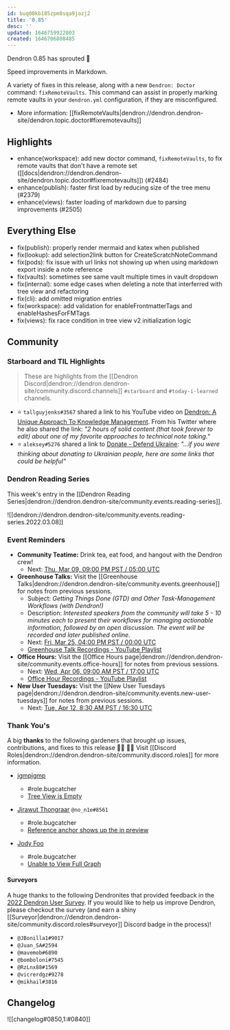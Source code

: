 ```yaml
---
id: buq00kb185zpm8sqa9jozj2
title: '0.85'
desc: ''
updated: 1646759922803
created: 1646706808485
---
```


Dendron 0.85 has sprouted  🌱

Speed improvements in Markdown.

A variety of fixes in this release, along with a new `Dendron: Doctor` command: `fixRemoteVaults`. This command can assist in properly marking remote vaults in your `dendron.yml` configuration, if they are misconfigured.

- More information: [[fixRemoteVaults|dendron://dendron.dendron-site/dendron.topic.doctor#fixremotevaults]]

## Highlights
- enhance(workspace): add new doctor command, `fixRemoteVaults`, to fix remote vaults that don't have a remote set ([[docs|dendron://dendron.dendron-site/dendron.topic.doctor#fixremotevaults]]) (#2484) 
- enhance(publish): faster first load by reducing size of the tree menu (#2379) 
- enhance(views): faster loading of markdown due to parsing improvements (#2505) 

## Everything Else
- fix(publish): properly render mermaid and katex when published
- fix(lookup): add selection2link button for CreateScratchNoteCommand
- fix(pods): fix issue with url links not showing up when using markdown export inside a note reference
- fix(vaults): sometimes see same vault multiple times in vault dropdown
- fix(internal): some edge cases when deleting a note that interferred with tree view and refactoring
- fix(cli): add omitted migration entries
- fix(workspace): add validation for enableFrontmatterTags and enableHashesForFMTags
- fix(views): fix race condition in tree view v2 initialization logic

## Community
### Starboard and TIL Highlights

> These are highlights from the [[Dendron Discord|dendron://dendron.dendron-site/community.discord.channels]] `#starboard` and `#today-i-learned` channels.

- ⭐ `tallguyjenks#3567` shared a link to his YouTube video on [Dendron: A Unique Approach To Knowledge Management](https://www.youtube.com/watch?v=nfvx8rv77NA). From his Twitter where he also shared the link: _"2 hours of solid content (that took forever to edit) about one of my favorite approaches to technical note taking."_
- ⭐ `aleksey#5276` shared a link to [Donate - Defend Ukraine](https://www.defendukraine.org/donate): _"...if you were thinking about donating to Ukrainian people, here are some links that could be helpful"_

### Dendron Reading Series

This week's entry in the [[Dendron Reading Series|dendron://dendron.dendron-site/community.events.reading-series]].

![[dendron://dendron.dendron-site/community.events.reading-series.2022.03.08]]

### Event Reminders

- **Community Teatime:** Drink tea, eat food, and hangout with the Dendron crew!
    - Next: [Thu, Mar 09, 09:00 PM PST / 05:00 UTC](https://link.dendron.so/luma)
- **Greenhouse Talks:** Visit the [[Greenhouse Talks|dendron://dendron.dendron-site/community.events.greenhouse]] for notes from previous sessions.
    - Subject: _Getting Things Done (GTD) and Other Task-Management Workflows (with Dendron!)_
    - Description: _Interested speakers from the community will take 5 - 10 minutes each to present their workflows for managing actionable information, followed by an open discussion. The event will be recorded and later published online._
    - Next: [Fri, Mar 25, 04:00 PM PST / 00:00 UTC](https://link.dendron.so/luma)
    - [Greenhouse Talk Recordings - YouTube Playlist](https://link.dendron.so/greenhouse)
- **Office Hours:** Visit the [[Office Hours page|dendron://dendron.dendron-site/community.events.office-hours]] for notes from previous sessions.
    - Next: [Wed, Apr 06, 09:00 AM PST / 17:00 UTC](https://link.dendron.so/luma)
    - [Office Hour Recordings - YouTube Playlist](https://link.dendron.so/6yPa)
- **New User Tuesdays:** Visit the [[New User Tuesdays page|dendron://dendron.dendron-site/community.events.new-user-tuesdays]] for notes from previous sessions.
    - Next: [Tue, Apr 12, 8:30 AM PST / 16:30 UTC](https://link.dendron.so/luma)

### Thank You's

A big **thanks** to the following gardeners that brought up issues, contributions, and fixes to this release :man_farmer: :woman_farmer: 
Visit [[Discord Roles|dendron://dendron.dendron-site/community.discord.roles]] for more information.

- [jgmpjgmp](https://github.com/jgmpjgmp)
    - #role.bugcatcher
    - [Tree View is Empty](https://github.com/dendronhq/dendron/issues/2534)
    
- [Jirawut Thongraar](https://github.com/Non-J) `@no_n1e#8561`
    - #role.bugcatcher
    - [Reference anchor shows up the in preview](https://github.com/dendronhq/dendron/issues/2531)
    
- [Jody Foo](https://github.com/fnurl)
    - #role.bugcatcher
    - [Unable to View Full Graph](https://github.com/dendronhq/dendron/issues/2522)

#### Surveyors
A huge thanks to the following Dendronites that provided feedback in the [2022 Dendron User Survey](https://link.dendron.so/74EI). If you would like to help us improve Dendron, please checkout the survey (and earn a shiny [[Surveyor|dendron://dendron.dendron-site/community.discord.roles#surveyor]] Discord badge in the process)!
- `@JBonilla1#9017`
- `@Juan_SA#2594`
- `@mavemob#6890`
- `@bomboloni#7545`
- `@RzLnx88#1569`
- `@vicrerdgz#9278`
- `@mikhail#3816`

## Changelog
![[changelog#0850,1:#0840]]
